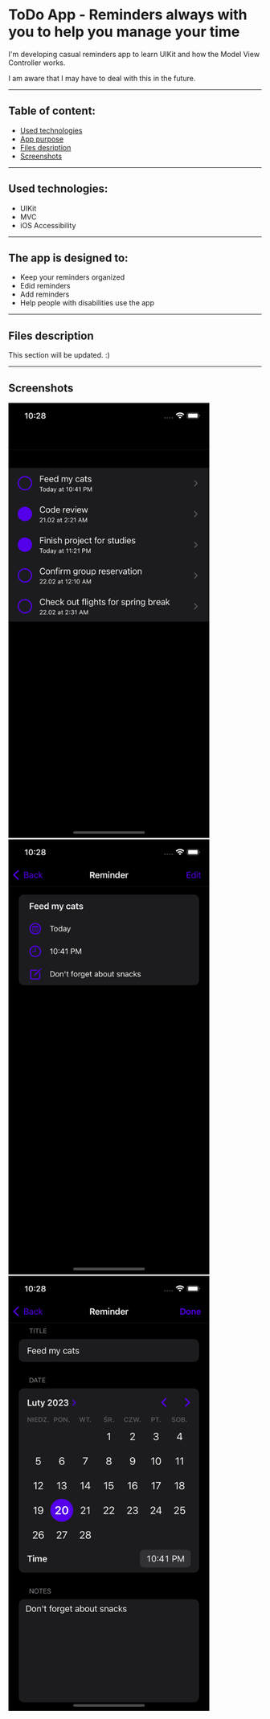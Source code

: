 # ToDo App - Reminders always with you to help you manage your time

I'm developing casual reminders app to learn UIKit and how the Model View Controller works.  

I am aware that I may have to deal with this in the future.

---

## Table of content:
- [Used technologies](#used-technologies)
- [App purpose](#the-app-is-designed-to)
- [Files desription](#files-description)
- [Screenshots](#screenshots)

---

## Used technologies:
- UIKit
- MVC
- iOS Accessibility

---

## The app is designed to:
- Keep your reminders organized
- Edid reminders
- Add reminders 
- Help people with disabilities use the app

---

## Files description

This section will be updated. :)

---

## Screenshots


<img src="https://github.com/MrGerlach/MrGerlach.github.io/blob/main/Resources/ToDo1.png?raw=true" width="400" />


<img src="https://github.com/MrGerlach/MrGerlach.github.io/blob/main/Resources/ToDo2.png?raw=true" width="400" />


<img src="https://github.com/MrGerlach/MrGerlach.github.io/blob/main/Resources/ToDo3.png?raw=true" width="400" />